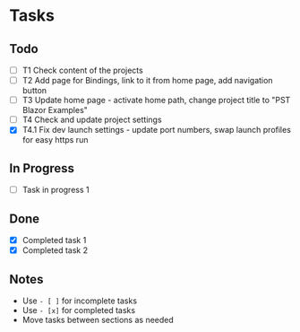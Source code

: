 # Tasks

## Todo

- [ ] T1 Check content of the projects
- [ ] T2 Add page for Bindings, link to it from home page, add navigation button
- [ ] T3 Update home page - activate home path, change project title to "PST Blazor Examples"
- [ ] T4 Check and update project settings
- [x] T4.1 Fix dev launch settings - update port numbers, swap launch profiles for easy https run

## In Progress

- [ ] Task in progress 1

## Done

- [x] Completed task 1
- [x] Completed task 2

## Notes

- Use `- [ ]` for incomplete tasks
- Use `- [x]` for completed tasks
- Move tasks between sections as needed
